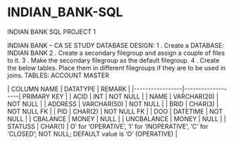 # INDIAN_BANK-SQL
INDIAN  BANK SQL PROJECT 1


INDIAN BANK – CA SE STUDY
DATABASE DESIGN: 
1 . Create a DATABASE: INDIAN BANK 
2 . Create a secondary filegroup and assign a couple of files to it. 
3 . Make the secondary filegroup as the default filegroup. 
4 . Create the below tables. Place them in different filegroups if they are 
to be used in joins. 
TABLES: 
ACCOUNT MASTER 

|   COLUMN NAME   |     DATATYPE      |     REMARK      |
|-----------------|-------------------|  PRIMARY KEY    |
|  ACID           |     INT           |  NOT NULL       |
|  NAME           |     VARCHAR(20)   |  NOT NULL       |
|  ADDRESS        |     VARCHAR(50)   |  NOT NULL       |
|  BRID           |     CHAR(3)       |   NOT NULL FK   |
|  PID            |     CHAR(2)       |   NOT NULL FK   |
|  DOO            |     DATETIME      |   NOT NULL      |
|  CBALANCE       |     MONEY         |    NULL         |
|  UNCBALANCE     |     MONEY         |     NULL        |
|  STATUSS        |     CHAR(1)       |      O’ for ‘OPERATIVE’, ‘I’ for ‘INOPERATIVE’, ‘C’ for ‘CLOSED’; NOT NULL; DEFAULT value is ‘O’ (OPERATIVE) |
